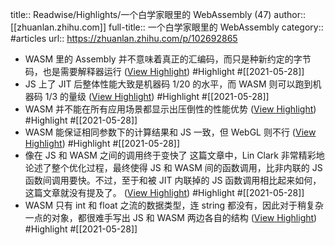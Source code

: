 title:: Readwise/Highlights/一个白学家眼里的 WebAssembly (47)
author:: [[zhuanlan.zhihu.com]]
full-title:: 一个白学家眼里的 WebAssembly
category:: #articles
url:: https://zhuanlan.zhihu.com/p/102692865

- WASM 里的 Assembly 并不意味着真正的汇编码，而只是种新约定的字节码，也是需要解释器运行 ([View Highlight](https://instapaper.com/read/1415666578/16516050)) #Highlight #[[2021-05-28]]
- JS 上了 JIT 后整体性能大致是机器码 1/20 的水平，而 WASM 则可以跑到机器码 1/3 的量级 ([View Highlight](https://instapaper.com/read/1415666578/16516051)) #Highlight #[[2021-05-28]]
- WASM 并不能在所有应用场景都显示出压倒性的性能优势 ([View Highlight](https://instapaper.com/read/1415666578/16516053)) #Highlight #[[2021-05-28]]
- WASM 能保证相同参数下的计算结果和 JS 一致，但 WebGL 则不行 ([View Highlight](https://instapaper.com/read/1415666578/16516076)) #Highlight #[[2021-05-28]]
- 像在 JS 和 WASM 之间的调用终于变快了 这篇文章中，Lin Clark 非常精彩地论述了整个优化过程，最终使得 JS 和 WASM 间的函数调用，比非内联的 JS 函数间调用要快。不过，至于和被 JIT 内联掉的 JS 函数调用相比起来如何，这篇文章就没有提及了。 ([View Highlight](https://instapaper.com/read/1415666578/16516081)) #Highlight #[[2021-05-28]]
- WASM 只有 int 和 float 之流的数据类型，连 string 都没有，因此对于稍复杂一点的对象，都很难手写出 JS 和 WASM 两边各自的结构 ([View Highlight](https://instapaper.com/read/1415666578/16516090)) #Highlight #[[2021-05-28]]